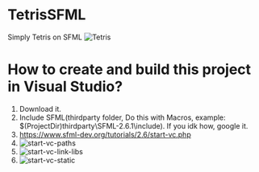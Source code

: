 # TetrisSFML
Simply Tetris on SFML
![Tetris](https://github.com/termoyadernyy/TetrisSFML/assets/90852088/4a1a2623-a74d-4e3f-8747-772fb08c79af)


# How to create and build this project in Visual Studio?
1) Download it.
2) Include SFML(thirdparty folder, Do this with Macros, example: $(ProjectDir)thirdparty\SFML-2.6.1\include). If you idk how, google it.
3) https://www.sfml-dev.org/tutorials/2.6/start-vc.php
4) ![start-vc-paths](https://github.com/termoyadernyy/GravitySFML/assets/90852088/0b70506f-e199-45e5-a9c1-f7712d97430e)
5) ![start-vc-link-libs](https://github.com/termoyadernyy/GravitySFML/assets/90852088/0ad1cc72-ff3e-4290-a702-46f5fe63a9ba)
6) ![start-vc-static](https://github.com/termoyadernyy/GravitySFML/assets/90852088/54482096-b12d-4461-ab6a-dae6d64a91ac)
